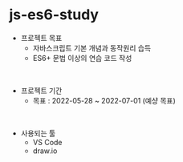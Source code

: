 # js-es6-study

* 프로젝트 목표
    * 자바스크립트 기본 개념과 동작원리 습득
    * ES6+ 문법 이상의 연습 코드 작성

</br>

* 프로젝트 기간
    * 목표 : 2022-05-28 ~ 2022-07-01 (예샹 목표)

<br>

* 사용되는 툴
    * VS Code
    * draw.io
